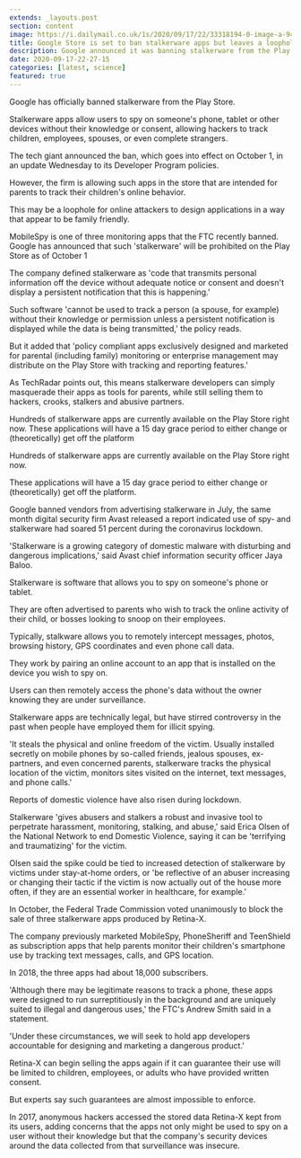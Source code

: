 ```yaml
---
extends: _layouts.post
section: content
image: https://i.dailymail.co.uk/1s/2020/09/17/22/33318194-0-image-a-94_1600377811993.jpg 
title: Google Store is set to ban stalkerware apps but leaves a loophole for hackers to launch services 
description: Google announced it was banning stalkerware from the Play Store. But such software can still be offered if its aimed at parents looking to monitor their childrens online behavior. 
date: 2020-09-17-22-27-15 
categories: [latest, science] 
featured: true 
--- 
```

Google has officially banned stalkerware from the Play Store.

Stalkerware apps allow users to spy on someone's phone, tablet or other devices without their knowledge or consent, allowing hackers to track children, employees, spouses, or even complete strangers. 

The tech giant announced the ban, which goes into effect on October 1, in an update Wednesday to its Developer Program policies.

However, the firm is allowing such apps in the store that are intended for parents to track their children's online behavior. 

This may be a loophole for online attackers to design applications in a way that appear to be family friendly. 

MobileSpy is one of three monitoring apps that the FTC recently banned. Google has announced that such 'stalkerware' will be prohibited on the Play Store as of October 1

The company defined stalkerware as 'code that transmits personal information off the device without adequate notice or consent and doesn't display a persistent notification that this is happening.'

Such software 'cannot be used to track a person (a spouse, for example) without their knowledge or permission unless a persistent notification is displayed while the data is being transmitted,' the policy reads.

But it added that 'policy compliant apps exclusively designed and marketed for parental (including family) monitoring or enterprise management may distribute on the Play Store with tracking and reporting features.'

As TechRadar points out, this means stalkerware developers can simply masquerade their apps as tools for parents, while still selling them to hackers, crooks, stalkers and abusive partners.

Hundreds of stalkerware apps are currently available on the Play Store right now. These applications will have a 15 day grace period to either change or (theoretically) get off the platform

Hundreds of stalkerware apps are currently available on the Play Store right now. 

These applications will have a 15 day grace period to either change or (theoretically) get off the platform.

Google banned vendors from advertising stalkerware in July, the same month digital security firm Avast released a report indicated use of spy- and stalkerware had soared 51 percent during the coronavirus lockdown. 

'Stalkerware is a growing category of domestic malware with disturbing and dangerous implications,' said Avast chief information security officer Jaya Baloo. 

Stalkerware is software that allows you to spy on someone's phone or tablet.

They are often advertised to parents who wish to track the online activity of their child, or bosses looking to snoop on their employees.

Typically, stalkware allows you to remotely intercept messages, photos, browsing history, GPS coordinates and even phone call data.

They work by pairing an online account to an app that is installed on the device you wish to spy on.

Users can then remotely access the phone's data without the owner knowing they are under surveillance.

Stalkerware apps are technically legal, but have stirred controversy in the past when people have employed them for illicit spying. 

'It steals the physical and online freedom of the victim. Usually installed secretly on mobile phones by so-called friends, jealous spouses, ex-partners, and even concerned parents, stalkerware tracks the physical location of the victim, monitors sites visited on the internet, text messages, and phone calls.'  

Reports of domestic violence have also risen during lockdown.

Stalkerware 'gives abusers and stalkers a robust and invasive tool to perpetrate harassment, monitoring, stalking, and abuse,' said Erica Olsen of the National Network to end Domestic Violence, saying it can be 'terrifying and traumatizing' for the victim. 

Olsen said the spike could be tied to increased detection of stalkerware by victims under stay-at-home orders, or 'be reflective of an abuser increasing or changing their tactic if the victim is now actually out of the house more often, if they are an essential worker in healthcare, for example.'

In October, the Federal Trade Commission voted unanimously to block the sale of three stalkerware apps produced by Retina-X.

The company previously marketed MobileSpy, PhoneSheriff and TeenShield as subscription apps that help parents monitor their children's smartphone use by tracking text messages, calls, and GPS location.

In 2018, the three apps had about 18,000 subscribers.

'Although there may be legitimate reasons to track a phone, these apps were designed to run surreptitiously in the background and are uniquely suited to illegal and dangerous uses,' the FTC's Andrew Smith said in a statement.

'Under these circumstances, we will seek to hold app developers accountable for designing and marketing a dangerous product.'

Retina-X can begin selling the apps again if it can guarantee their use will be limited to children, employees, or adults who have provided written consent.

But experts say such guarantees are almost impossible to enforce.

In 2017, anonymous hackers accessed the stored data Retina-X kept from its users, adding concerns that the apps not only might be used to spy on a user without their knowledge but that the company's security devices around the data collected from that surveillance was insecure.  

